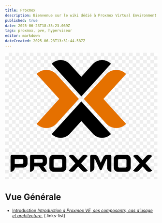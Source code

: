```yaml
---
title: Proxmox
description: Bienvenue sur le wiki dédié à Proxmox Virtual Environment.   Ce guide s'adresse à ceux qui veulent comprendre, déployer et administrer leur infrastructure Proxmox, du simple serveur standalone au cluster haute dispo.
published: true
date: 2025-06-23T18:35:23.069Z
tags: proxmox, pve, hyperviseur
editor: markdown
dateCreated: 2025-06-23T13:31:44.587Z
---
```


![573-5731000_proxmox-proxmox-logo-hd-png-download.png](/573-5731000_proxmox-proxmox-logo-hd-png-download.png)

# Vue Générale


- [Introduction *Introduction à Proxmox VE, ses composants, cas d’usage et architecture.*](/Proxmox/Introduction)
{.links-list}